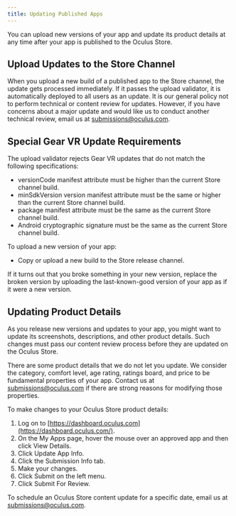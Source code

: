 ```yaml
---
title: Updating Published Apps
---
```


You can upload new versions of your app and update its product details at any time after your app is published to the Oculus Store.

## Upload Updates to the Store Channel

When you upload a new build of a published app to the Store channel, the update gets processed immediately. If it passes the upload validator, it is automatically deployed to all users as an update. It is our general policy not to perform technical or content review for updates. However, if you have concerns about a major update and would like us to conduct another technical review, email us at submissions@oculus.com.

## Special Gear VR Update Requirements

The upload validator rejects Gear VR updates that do not match the following specifications:

* versionCode manifest attribute must be higher than the current Store channel build.
* minSdkVersion version manifest attribute must be the same or higher than the current Store channel build.
* package manifest attribute must be the same as the current Store channel build. 
* Android cryptographic signature must be the same as the current Store channel build.


To upload a new version of your app:

* Copy or upload a new build to the Store release channel. 


If it turns out that you broke something in your new version, replace the broken version by uploading the last-known-good version of your app as if it were a new version.

## Updating Product Details

As you release new versions and updates to your app, you might want to update its screenshots, descriptions, and other product details. Such changes must pass our content review process before they are updated on the Oculus Store.

There are some product details that we do not let you update. We consider the category, comfort level, age rating, ratings board, and price to be fundamental properties of your app. Contact us at submissions@oculus.com if there are strong reasons for modifying those properties.

To make changes to your Oculus Store product details:

1. Log on to [https://dashboard.oculus.com](https://dashboard.oculus.com/).
2. On the My Apps page, hover the mouse over an approved app and then click View Details.
3. Click Update App Info.
4. Click the Submission Info tab.
5. Make your changes.
6. Click Submit on the left menu.
7. Click Submit For Review.


To schedule an Oculus Store content update for a specific date, email us at submissions@oculus.com.
